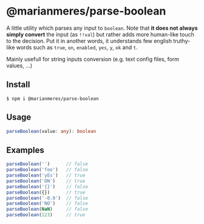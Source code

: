 # @marianmeres/parse-boolean

A little utility which parses any input to `boolean`. Note that **it does not always
simply convert** the input (as `!!val`) but rather adds more human-like touch to the
decision. Put it in another words, it understands few english truthy-like words such as
`true`, `on`, `enabled`, `yes`, `y`, `ok` and `t`.

Mainly usefull for string inputs conversion (e.g. text config files, form values, ...)

## Install
```shell
$ npm i @marianmeres/parse-boolean
```

## Usage
```typescript
parseBoolean(value: any): boolean
```

## Examples
```javascript
parseBoolean('')      // false
parseBoolean('foo')   // false
parseBoolean('yEs')   // true
parseBoolean('ON')    // true
parseBoolean('{}')    // false
parseBoolean({})      // true
parseBoolean('-0.0')  // false
parseBoolean('NO')    // false
parseBoolean(NaN)     // false
parseBoolean(123)     // true
```
